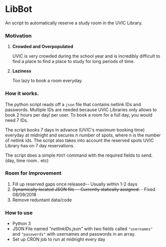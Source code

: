 # LibBot
An script to automatically reserve a study room in the UVIC Library.

### Motivation
1. **Crowded and Overpopulated**

   UVIC is very crowded during the school year and is incredibly difficult to find a place to 
   find a place to study for long periods of time. 
2. **Laziness**

   Too lazy to book a room everyday.

### How it works.
The python script reads off a `json` file that contains netlink IDs and passwords. Multiple
IDs are needed because UVIC Libraries only allows to book 2 hours per day/ per user. To book 
a room for a full day, you would need 7 IDs. 

The script books 7 days in advance (UVIC's maximum booking time) everyday at midnight and secures
_n_ number of spots, where _n_ is the number of netlink ids. The script also takes into account 
the reserved spots UVIC Library has on 7 day reservations.

The script does a simple `POST` command with the required fields to send. (day, time room.. etc)


### Room for Improvement
1. Fill up reserved gaps once released-- Usually within 1-2 days
2. ~~Dynamically located JSON file -- Currently statically assigned.~~ - Fixed 08/09/2018
3. Remove reduntant data/code

### How to use
  * Python 3
  * JSON File named _"netlinkIDs.json"_ with two fields called `"usernames"` and `"passwords"`
    with usernames and passwords in an array.
  * Set up CRON job to run at midnight every day
